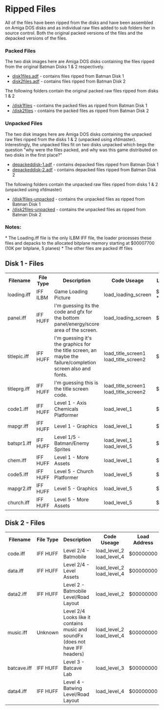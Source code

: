 # Ripped Files
All of the files have been ripped from the disks and have been assembled on Amiga DOS disks and as individual raw files added to sub folders her in source control. Both the original packed versions of the files and the depacked versions of the files.

### Packed Files
The two disk images here are Amiga DOS disks containing the files ripped from the original Batman Disks 1 & 2 respectively.
 - [disk1files.adf](./disk1files.adf) - contains files ripped from Batman Disk 1
 - [disk2files.adf](./disk2files.adf) - contains files ripped from Batman Disk 2 

The following folders contain the original packed raw files ripped from disks 1 & 2
 - [/disk1files](./disk1files/) - contains the packed files as ripped from Batman Disk 1
 - [/disk2files](./disk2files/) - contains the packed files as ripped from Batman Disk 2

### Unpacked Files
The two disk images here are Amiga DOS disks containing the unpacked raw files ripped from the disks 1 & 2 (unpacked using xfdmaster). Interestingly, the unpacked files fit on two disks unpacked which begs the question "why were the files packed, and why was this game distributed on two disks in the first place?"
- [depackeddisk-1.adf](./depackeddisk-1.adf) - contains depacked files ripped from Batman Disk 1
- [depackeddisk-2.adf](./depackeddisk-2.adf) - contains depacked files ripped from Batman Disk 2

The following folders contain the unpacked raw files ripped from disks 1 & 2 (unpacked using xfdmaster)
 - [/disk1files-unpacked](./disk1files-unpacked/) - contains the unpacked files as ripped from Batman Disk 1
 - [/disk2files-unpacked](./disk2files-unpacked/) - contains the unpacked files as ripped from Batman Disk 2 




### Notes:
\* The Loading.iff file is the only ILBM IFF file, the loader processes these files and depacks to the allocated bitplane memory starting at $00007700 (10K per bitplane, 5 planes)
\* The other files are packed iff files
## Disk 1 - Files
<table>
<tr>
    <th>Filename</th><th>File Type</th><th>Description</th><th>Code Useage</th><th>Load Buffer</th><th>Length</th>
</tr>
<tr>
    <td>loading.iff</td><td>IFF ILBM</td><td>Game Loading Picture</td><td>load_loading_screen</td><td>$00007700 *</td><td>** N/A</td>
</tr>
<tr>
    <td>panel.iff</td><td>IFF HUFF</td><td>I'm guessing its the code and gfx for the bottom panel/energy/score area of the screen.</td><td>load_loading_screen</td><td>$0007C7FC </td>
</tr>
<tr>
    <td>titlepic.iff</td><td>IFF HUFF</td><td>I'm guessing it's the graphics for the title screen, an maybe the failure/completion screen also and fonts.</td><td>load_title_screen1 <br/> load_title_screen2</td><td>$00000000</td>
</tr>
<tr>
    <td>titleprg.iff</td><td>IFF HUFF</td><td>I'm guessing this is the title screen code.</td><td>load_title_screen1 <br/> load_title_screen2</td><td>$00000000</td>
</tr>
<tr>
    <td>code1.iff</td><td>IFF HUFF</td><td>Level 1 - Axis Chemicals Platformer</td><td>load_level_1</td><td>$00000000</td>
</tr>
<tr>
    <td>mapgr.iff</td><td>IFF HUFF</td><td>Level 1 - Graphics</td><td>load_level_1</td><td>$00000000</td>
</tr>
<tr>
    <td>batspr1.iff</td><td>IFF HUFF</td><td> Level 1/5 - Batman/Enemy Sprites</td><td>load_level_1 <br/> load_level_5</td><td>$00000000</td>
</tr>
<tr>
    <td>chem.iff</td><td>IFF HUFF</td><td>Level 1 - More Assets</td><td>load_level_1</td><td>$00000000</td>
</tr>
<tr>
    <td>code5.iff</td><td>IFF HUFF</td><td>Level 5 - Church Platformer</td><td>load_level_5</td><td>$00000000</td>
</tr>
<tr>
    <td>mapgr2.iff</td><td>IFF HUFF</td><td>Level 5 - Graphics</td><td>load_level_5</td><td>$00000000</td>
</tr>
<tr>
    <td>church.iff</td><td>IFF HUFF</td><td>Level 5 - More Assets</td><td>load_level_5</td><td>$00000000</td>
</tr>
</table>



## Disk 2 - Files
<table>
<tr>
    <th>Filename</th><th>File Type</th><th>Description</th><th>Code Useage</th><th>Load Address</th>
</tr>
<tr>
    <td>code.iff</td><td>IFF HUFF</td><td>Level 2/4 - Batmobile</td><td>load_level_2 <br/> load_level_4</td><td>$00000000</td>
</tr>
<tr>
    <td>data.iff</td><td>IFF HUFF</td><td>Level 2/4 - Level Assets</td><td>load_level_2 <br/> load_level_4</td><td>$00000000</td>
</tr>
<tr>
    <td>data2.iff</td><td>IFF HUFF</td><td>Level 2 - Batmobile Level/Road Layout</td><td>load_level_2</td><td>$00000000</td>
</tr>
<tr>
    <td>music.iff</td><td>Unknown</td><td>Level 2/4 Looks like it contains music and soundFx (does not have IFF headers)</td><td>load_level_2 <br/> load_level_4</td><td>$00000000</td>
</tr>
<tr>
    <td>batcave.iff</td><td>IFF HUFF</td><td>Level 3 - Batcave Lab</td><td>load_level_3</td><td>$00000000</td>
</tr>
<tr>
    <td>data4.iff</td><td>IFF HUFF</td><td>Level 4 - Batwing Level/Road Layout</td><td>load_level_4</td><td>$00000000</td>
</tr>
</table>

 
